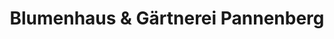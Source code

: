 ---
title: "Blumenhaus & Gärtnerei Pannenberg"
url: /hoyerswerda/blumenhaus-und-gaertnerei-pannenberg/
shop: Blumen
---